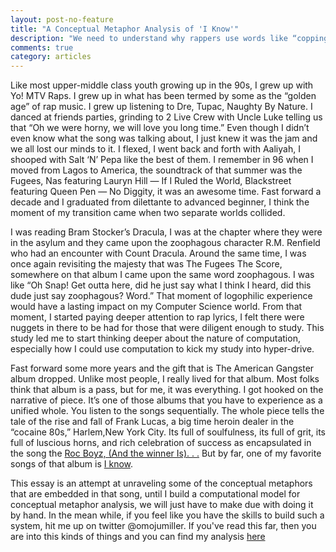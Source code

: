 ```yaml
---
layout: post-no-feature
title: "A Conceptual Metaphor Analysis of 'I Know'"
description: "We need to understand why rappers use words like “copping” to stand for buying drug or use the language of food “bread”, “cheddar”, “dough”, to stand for money. We need to understand why in rap lyrics we constantly trip over novel conceptual metaphors. "
comments: true
category: articles
--- 
```



Like most upper-middle class youth growing up in the 90s, I grew up with Yo! MTV Raps. I grew up in what has been termed by some as the “golden age” of rap music. I grew up listening to Dre, Tupac, Naughty By Nature. I danced at friends parties, grinding to 2 Live Crew with Uncle Luke telling us that “Oh we were horny, we will love you long time.” Even though I didn’t even know what the song was talking about, I just knew it was the jam and we all lost our minds to it. I flexed, I went back and forth with Aaliyah, I shooped with Salt ‘N’ Pepa like the best of them.
I remember in 96 when I moved from Lagos to America, the soundtrack of that summer was the Fugees, Nas featuring Lauryn Hill — If I Ruled the World, Blackstreet featuring Queen Pen — No Diggity, it was an awesome time. Fast forward a decade and I graduated from dilettante to advanced beginner, I think the moment of my transition came when two separate worlds collided.

I was reading Bram Stocker’s Dracula, I was at the chapter where they were in the asylum and they came upon the zoophagous character R.M. Renfield who had an encounter with Count Dracula. Around the same time, I was once again revisiting the majesty that was The Fugees The Score, somewhere on that album I came upon the same word zoophagous. I was like “Oh Snap! Get outta here, did he just say what I think I heard, did this dude just say zoophagous? Word.” That moment of logophilic experience would have a lasting impact on my Computer Science world. From that moment, I started paying deeper attention to rap lyrics, I felt there were nuggets in there to be had for those that were diligent enough to study. This study led me to start thinking deeper about the nature of computation, especially how I could use computation to kick my study into hyper-drive.

Fast forward some more years and the gift that is The American Gangster album dropped. Unlike most people, I really lived for that album. Most folks think that album is a pass, but for me, it was everything. I got hooked on the narrative of piece. It’s one of those albums that you have to experience as a unified whole. You listen to the songs sequentially. The whole piece tells the tale of the rise and fall of Frank Lucas, a big time heroin dealer in the “cocaine 80s,” Harlem,New York City. Its full of soulfulness, its full of grit, its full of luscious horns, and rich celebration of success as encapsulated in the song the [Roc Boyz, (And the winner Is). . .](https://www.youtube.com/watch?v=Revmkhxu7dk) But by far, one of my favorite songs of that album is [I know](https://www.youtube.com/watch?v=v8Up-BfOCKg). 

This essay is an attempt at unraveling some of the conceptual metaphors that are embedded in that song, until I build a computational model for conceptual metaphor analysis, we will just have to make due with doing it by hand. In the mean while, if you feel like you have the skills to build such a system, hit me up on twitter @omojumiller. If you've read this far, then you are into this kinds of things and you can find my analysis [here](https://www.dropbox.com/home/Shared/I%20Know%20-%20Metaphor%20Analysis?preview=aMetaphoricalAnalysisOfIKnow.pdf)



